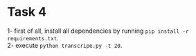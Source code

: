 # Task 4
1- first of all, install all dependencies by running `pip install -r requirements.txt`.  
2- execute `python transcripe.py -t 20`.
